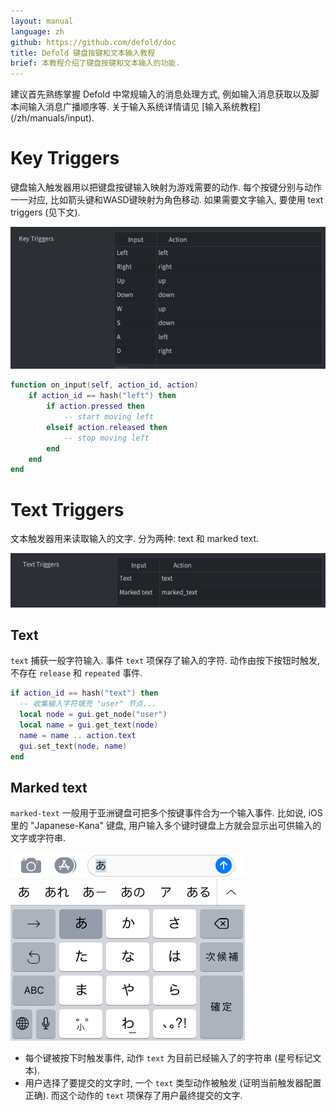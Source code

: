 ```yaml
---
layout: manual
language: zh
github: https://github.com/defold/doc
title: Defold 键盘按键和文本输入教程
brief: 本教程介绍了键盘按键和文本输入的功能.
---
```


<div class='sidenote' markdown='1'>
建议首先熟练掌握 Defold 中常规输入的消息处理方式, 例如输入消息获取以及脚本间输入消息广播顺序等. 关于输入系统详情请见 [输入系统教程](/zh/manuals/input).
</div>

# Key Triggers
键盘输入触发器用以把键盘按键输入映射为游戏需要的动作. 每个按键分别与动作一一对应, 比如箭头键和WASD键映射为角色移动. 如果需要文字输入, 要使用 text triggers (见下文).

![](/manuals/images/input/key_bindings.png)

```lua
function on_input(self, action_id, action)
    if action_id == hash("left") then
        if action.pressed then
            -- start moving left
        elseif action.released then
            -- stop moving left
        end
    end
end
```

# Text Triggers
文本触发器用来读取输入的文字. 分为两种: text 和 marked text.

![](/manuals/images/input/text_bindings.png)

## Text
`text` 捕获一般字符输入. 事件 `text` 项保存了输入的字符. 动作由按下按钮时触发, 不存在 `release` 和 `repeated` 事件.

  ```lua
  if action_id == hash("text") then
    -- 收集输入字符填充 "user" 节点...
    local node = gui.get_node("user")
    local name = gui.get_text(node)
    name = name .. action.text
    gui.set_text(node, name)
  end
  ```

## Marked text
`marked-text` 一般用于亚洲键盘可把多个按键事件合为一个输入事件. 比如说, iOS 里的 "Japanese-Kana" 键盘, 用户输入多个键时键盘上方就会显示出可供输入的文字或字符串.

![Input marked text](/manuals/images/input/marked_text.png)

- 每个键被按下时触发事件, 动作 `text` 为目前已经输入了的字符串 (星号标记文本).
- 用户选择了要提交的文字时, 一个 `text` 类型动作被触发 (证明当前触发器配置正确). 而这个动作的 `text` 项保存了用户最终提交的文字.
